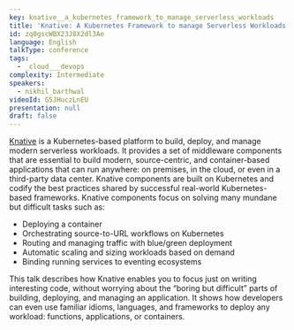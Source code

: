 ```yaml
---
key: knative__a_kubernetes_framework_to_manage_serverless_workloads
title: 'Knative: A Kubernetes Framework to manage Serverless Workloads'
id: zq0gscWBX23J8X2dl3Ae
language: English
talkType: conference
tags:
  - _cloud___devops
complexity: Intermediate
speakers:
  - nikhil_barthwal
videoId: G5JHuczLnEU
presentation: null
draft: false
---
```

[Knative](http://www.knative.dev) is a Kubernetes-based platform to build, deploy, and manage modern serverless workloads. It provides a set of middleware components that are essential to build modern, source-centric, and container-based applications that can run anywhere: on premises, in the cloud, or even in a third-party data center. Knative components are built on Kubernetes and codify the best practices shared by successful real-world Kubernetes-based frameworks.  Knative components focus on solving many mundane but difficult tasks such as: 

* Deploying a container  
* Orchestrating source-to-URL workflows on Kubernetes 
* Routing and managing traffic with blue/green deployment 
* Automatic scaling and sizing workloads based on demand 
* Binding running services to eventing ecosystems 

This talk describes how Knative enables you to focus just on writing interesting code, without worrying about the “boring but difficult” parts of building, deploying, and managing an application. It shows how developers can even use familiar idioms, languages, and frameworks to deploy any workload: functions, applications, or containers.